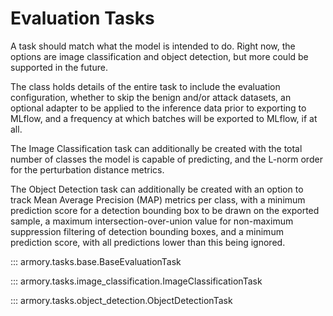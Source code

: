 # Evaluation Tasks
A task should match what the model is intended to do. Right now, the options are image classification and object detection, but more could be supported in the future.

The class holds details of the entire task to include the evaluation configuration, whether to skip the benign and/or attack datasets, an optional adapter to be applied to the inference data prior to exporting to MLflow, and a frequency at which batches will be exported to MLflow, if at all.

The Image Classification task can additionally be created with the total number of classes the model is capable of predicting, and the L-norm order for the perturbation distance metrics.

The Object Detection task can additionally be created with an option to track Mean Average Precision (MAP) metrics per class, with a minimum prediction score for a detection bounding box to be drawn on the exported sample, a maximum intersection-over-union value for non-maximum suppression filtering of detection bounding boxes, and a minimum prediction score, with all predictions lower than this being ignored.

::: armory.tasks.base.BaseEvaluationTask

::: armory.tasks.image_classification.ImageClassificationTask

::: armory.tasks.object_detection.ObjectDetectionTask
